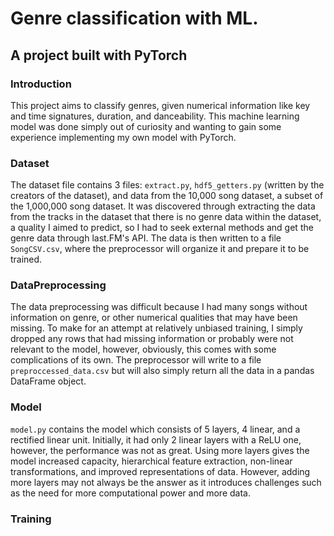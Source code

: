 # Genre classification with ML.
## A project built with PyTorch
 
### Introduction
This project aims to classify genres, given numerical information like key and time signatures, duration, and danceability. This machine learning model was done simply out of curiosity and wanting to gain some experience implementing my own model with PyTorch. 

### Dataset
The dataset file contains 3 files: `extract.py`, `hdf5_getters.py` (written by the creators of the dataset), and data from the 10,000 song dataset, a subset of the 1,000,000 song dataset. It was discovered through extracting the data from the tracks in the dataset that there is no genre data within the dataset, a quality I aimed to predict, so I had to seek external methods and get the genre data through last.FM's API. The data is then written to a file `SongCSV.csv`, where the preprocessor will organize it and prepare it to be trained.

### DataPreprocessing
The data preprocessing was difficult because I had many songs without information on genre, or other numerical qualities that may have been missing. To make for an attempt at relatively unbiased training, I simply dropped any rows that had missing information or probably were not relevant to the model, however, obviously, this comes with some complications of its own. The preprocessor will write to a file `preproccessed_data.csv` but will also simply return all the data in a pandas DataFrame object.

### Model
`model.py` contains the model which consists of 5 layers, 4 linear, and a rectified linear unit. Initially, it had only 2 linear layers with a ReLU one, however, the performance was not as great. Using more layers gives the model increased capacity, hierarchical feature extraction, non-linear transformations, and improved representations of data. However, adding more layers may not always be the answer as it introduces challenges such as the need for more computational power and more data.

### Training

